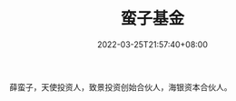 ﻿---
weight: 
title: "蛮子基金"
description: "薛蛮子，天使投资人，致景投资创始合伙人，海银资本合伙人"
date: 2022-03-25T21:57:40+08:00
lastmod: 2022-03-25T16:45:40+08:00
draft: false
authors: ["Metabd"]
featuredImage: "manzijijin.png"
link: ""
tags: ["投资机构","蛮子基金"]
categories: ["navigation"]
navigation: ["投资机构"]
lightgallery: true
toc: true
pinned: false
recommend: false
recommend1: false
---
薛蛮子，天使投资人，致景投资创始合伙人，海银资本合伙人。
